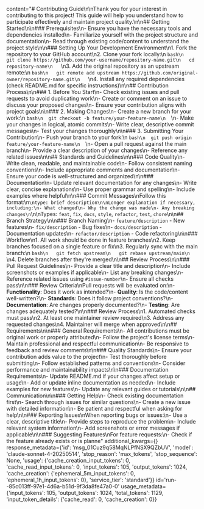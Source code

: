 content="# Contributing Guide\n\nThank you for your interest in contributing to this project! This guide will help you understand how to participate effectively and maintain project quality.\n\n## Getting Started\n\n### Prerequisites\n- Ensure you have the necessary tools and dependencies installed\n- Familiarize yourself with the project structure and documentation\n- Read through existing code/content to understand the project style\n\n### Setting Up Your Development Environment\n1. Fork the repository to your GitHub account\n2. Clone your fork locally:\n   ```bash\n   git clone https://github.com/your-username/repository-name.git\n   cd repository-name\n   ```\n3. Add the original repository as an upstream remote:\n   ```bash\n   git remote add upstream https://github.com/original-owner/repository-name.git\n   ```\n4. Install any required dependencies (check README.md for specific instructions)\n\n## Contribution Process\n\n### 1. Before You Start\n- Check existing issues and pull requests to avoid duplicating work\n- Create or comment on an issue to discuss your proposed changes\n- Ensure your contribution aligns with project goals\n\n### 2. Making Changes\n- Create a new branch for your work:\n  ```bash\n  git checkout -b feature/your-feature-name\n  ```\n- Make your changes in logical, atomic commits\n- Write clear, descriptive commit messages\n- Test your changes thoroughly\n\n### 3. Submitting Your Contribution\n- Push your branch to your fork:\n  ```bash\n  git push origin feature/your-feature-name\n  ```\n- Open a pull request against the main branch\n- Provide a clear description of your changes\n- Reference any related issues\n\n## Standards and Guidelines\n\n### Code Quality\n- Write clean, readable, and maintainable code\n- Follow consistent naming conventions\n- Include appropriate comments and documentation\n- Ensure your code is well-structured and organized\n\n### Documentation\n- Update relevant documentation for any changes\n- Write clear, concise explanations\n- Use proper grammar and spelling\n- Include examples where helpful\n\n### Commit Messages\nFollow this format:\n```\ntype: brief description\n\nLonger explanation if necessary, including:\n- What changed\n- Why the change was made\n- Any breaking changes\n```\n\nTypes: `feat`, `fix`, `docs`, `style`, `refactor`, `test`, `chore`\n\n## Branch Strategy\n\n### Branch Naming\n- `feature/description` - New features\n- `fix/description` - Bug fixes\n- `docs/description` - Documentation updates\n- `refactor/description` - Code refactoring\n\n### Workflow\n1. All work should be done in feature branches\n2. Keep branches focused on a single feature or fix\n3. Regularly sync with the main branch:\n   ```bash\n   git fetch upstream\n   git rebase upstream/main\n   ```\n4. Delete branches after they're merged\n\n## Review Process\n\n### Pull Request Guidelines\n- Provide a clear title and description\n- Include screenshots or examples if applicable\n- List any breaking changes\n- Reference related issues using `#issue-number`\n- Ensure all checks pass\n\n### Review Criteria\nPull requests will be evaluated on:\n- **Functionality**: Does it work as intended?\n- **Quality**: Is the code/content well-written?\n- **Standards**: Does it follow project conventions?\n- **Documentation**: Are changes properly documented?\n- **Testing**: Are changes adequately tested?\n\n### Review Process\n1. Automated checks must pass\n2. At least one maintainer review required\n3. Address any requested changes\n4. Maintainer will merge when approved\n\n## Requirements\n\n### General Requirements\n- All contributions must be original work or properly attributed\n- Follow the project's license terms\n- Maintain professional and respectful communication\n- Be responsive to feedback and review comments\n\n### Quality Standards\n- Ensure your contribution adds value to the project\n- Test thoroughly before submitting\n- Follow established patterns and conventions\n- Consider performance and maintainability impacts\n\n### Documentation Requirements\n- Update README.md if your changes affect setup or usage\n- Add or update inline documentation as needed\n- Include examples for new features\n- Update any relevant guides or tutorials\n\n## Communication\n\n### Getting Help\n- Check existing documentation first\n- Search through issues for similar questions\n- Create a new issue with detailed information\n- Be patient and respectful when asking for help\n\n### Reporting Issues\nWhen reporting bugs or issues:\n- Use a clear, descriptive title\n- Provide steps to reproduce the problem\n- Include relevant system information\n- Add screenshots or error messages if applicable\n\n### Suggesting Features\nFor feature requests:\n- Check if the feature already exists or is planne" additional_kwargs={} response_metadata={'id': 'msg_01Cuz9q58MqNLPfNSX9QZbUV', 'model': 'claude-sonnet-4-20250514', 'stop_reason': 'max_tokens', 'stop_sequence': None, 'usage': {'cache_creation_input_tokens': 0, 'cache_read_input_tokens': 0, 'input_tokens': 105, 'output_tokens': 1024, 'cache_creation': {'ephemeral_5m_input_tokens': 0, 'ephemeral_1h_input_tokens': 0}, 'service_tier': 'standard'}} id='run--85c013ff-97e1-4d6a-b51d-9f3da8fe47a0-0' usage_metadata={'input_tokens': 105, 'output_tokens': 1024, 'total_tokens': 1129, 'input_token_details': {'cache_read': 0, 'cache_creation': 0}}